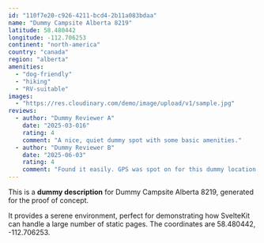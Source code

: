 ```yaml
---
id: "110f7e20-c926-4211-bcd4-2b11a083bdaa"
name: "Dummy Campsite Alberta 8219"
latitude: 58.480442
longitude: -112.706253
continent: "north-america"
country: "canada"
region: "alberta"
amenities:
  - "dog-friendly"
  - "hiking"
  - "RV-suitable"
images:
  - "https://res.cloudinary.com/demo/image/upload/v1/sample.jpg"
reviews:
  - author: "Dummy Reviewer A"
    date: "2025-03-016"
    rating: 4
    comment: "A nice, quiet dummy spot with some basic amenities."
  - author: "Dummy Reviewer B"
    date: "2025-06-03"
    rating: 4
    comment: "Found it easily. GPS was spot on for this dummy location."
---
```


This is a **dummy description** for Dummy Campsite Alberta 8219, generated for the proof of concept.

It provides a serene environment, perfect for demonstrating how SvelteKit can handle a large number of static pages. The coordinates are 58.480442, -112.706253.
